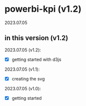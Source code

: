 # powerbi-kpi (v1.2)
2023.07.05


## in this version (v1.2)



2023.07.05 (v1.2):
* [x] getting started with d3js

2023.07.05 (v1.1):
* [x] creating the svg

2023.07.05 (v1.0):
* [x] getting started

